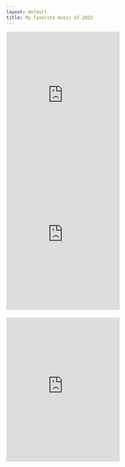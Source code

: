 ```yaml
---
layout: default
title: My favorite music of 2022
---
```


<iframe src="https://www.instagram.com/p/Cl1hZizuVBL/embed" height="354" frameborder="0" scrolling="no" allowtransparency="true"></iframe>

<div style="display: flex; flex-direction: row; flex-wrap: wrap; gap: 20px">
    <iframe src="https://open.spotify.com/embed/playlist/4E1DHMy3MTS93GpJObbTbC?utm_source=generator" height="380" frameBorder="0" allowfullscreen="" allow="autoplay; clipboard-write; encrypted-media; fullscreen; picture-in-picture"></iframe>
    <iframe src="https://open.spotify.com/embed/playlist/1eanE0I1vRu5FshGKqwg59?utm_source=generator" height="380" frameBorder="0" allowfullscreen="" allow="autoplay; clipboard-write; encrypted-media; fullscreen; picture-in-picture"></iframe>
</div>
